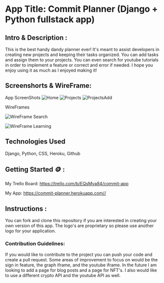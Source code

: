 # App Title: Commit Planner  (Django + Python fullstack app)
## Intro & Description :
 This is the best handy dandy planner ever! It's meant to assist developers in creating new projects and keeping their tasks organized. You can add tasks and assign them to your projects. You can even search for youtube tutorials in order to implement a feature or correct and error if needed. I hope you enjoy using it as much as I enjoyed making it!
 

## Screenshorts & WireFrame:

 App ScreenShots
![Home](/static/imgs/home.png)
![Projects](/static/imgs/projectsIndex.png)
![ProjectsAdd](/static/imgs/addprojects.png)



WireFrames

![WireFrame Search](/static/imgs/wireframeprojects.png)

![WireFrame Learning](/static/imgs/wireframesearch.png)




## Technologies Used

Django, Python, CSS, Heroku, Github



## Getting Started 🪙 :

My Trello Board:
<https://trello.com/b/EQsMva84/commit-app>

My App:
<https://commit-planner.herokuapp.com//>
## Instructions :

You can fork and clone this repository if you are interested in creating your own version of this app. The logo's are proprietary so please use another logo for your application.  

### Contribution Guidelines: 
 
 If you would like to contribute to the project you can push your code and create a pull request. Some areas of improvement to focus on would be the sign in feature, the graph iframe, and the youtube iframe. In the future I am looking to add a page for blog posts and a page for NFT's. I also would like to use a different crypto API and the youtube API as well. 